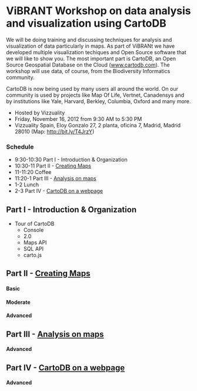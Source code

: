 ViBRANT Workshop on data analysis and visualization using CartoDB
== 

We will be doing training and discussing techniques for analysis and visualization of data particularly in maps. As part of ViBRANt we have developed multiple visualization techiques and Open Source software that we will like to show you. The most important part is CartoDB, an Open Source Geospatial Database on the Cloud (www.cartodb.com). The workshop will use data, of course, from the Biodiversity Informatics community.

CartoDB is now being used by many users all around the world. On our community is used by projects like Map Of Life, Vertnet, Canadensys and by institutions like Yale, Harvard, Berkley, Columbia, Oxford and many more.

 * Hosted by Vizzuality
 * Friday, November 16, 2012 from 9:30 AM to 5:30 PM
 * Vizzuality Spain, Eloy Gonzalo 27, 2 planta, oficina 7, Madrid, Madrid 28010 (Map: http://bit.ly/T4JrzY)

### Schedule

 * 9:30-10:30 Part I - Introduction & Organization
 * 10:30-11 Part II - [Creating Maps](/Vizzuality/CartoDB-Tutorials/tree/master/vibrant/Part_II_Creating_Maps.md)
 * 11-11:20 Coffee
 * 11:20-1 Part III - [Analysis on maps](/Vizzuality/CartoDB-Tutorials/tree/master/vibrant/Part_III_Analysis_on_maps.md)
 * 1-2 Lunch
 * 2-3 Part IV - [CartoDB on a webpage](/Vizzuality/CartoDB-Tutorials/tree/master/vibrant/Part_IV_CartoDB_on_a_webpage.md)

## Part I - Introduction & Organization

 * Tour of CartoDB
   * Console
   * 2.0
   * Maps API
   * SQL API
   * carto.js

## Part II - [Creating Maps](/Vizzuality/CartoDB-Tutorials/tree/master/vibrant/Part_II_Creating_Maps.md)

#### Basic

#### Moderate

#### Advanced

## Part III - [Analysis on maps](/Vizzuality/CartoDB-Tutorials/tree/master/vibrant/Part_III_Analysis_on_maps.md)

#### Advanced

## Part IV - [CartoDB on a webpage](/Vizzuality/CartoDB-Tutorials/tree/master/vibrant/Part_IV_CartoDB_on_a_webpage.md)

#### Advanced











